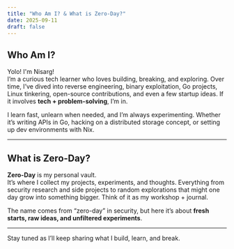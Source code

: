 ```yaml
---
title: "Who Am I? & What is Zero-Day?"
date: 2025-09-11
draft: false
---
```


## Who Am I?

Yolo! I'm Nisarg!  
I’m a curious tech learner who loves building, breaking, and exploring. Over time, I’ve dived into reverse engineering, binary exploitation, Go projects, Linux tinkering, open-source contributions, and even a few startup ideas. If it involves **tech + problem-solving**, I’m in.

I learn fast, unlearn when needed, and I’m always experimenting. Whether it’s writing APIs in Go,
hacking on a distributed storage concept, or setting up dev environments with Nix.

---

## What is Zero-Day?

**Zero-Day** is my personal vault.  
It’s where I collect my projects, experiments, and thoughts. Everything from security research and side
projects to random explorations that might one day grow into something bigger. Think of it as my
workshop + journal.

The name comes from “zero-day” in security, but here it’s about **fresh starts, raw ideas, and unfiltered experiments**.

---

Stay tuned as I’ll keep sharing what I build, learn, and break.
